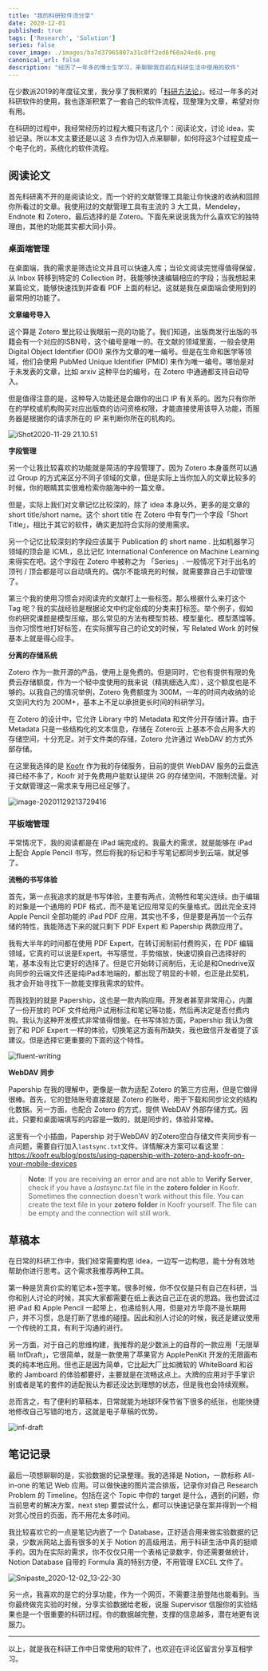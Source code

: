 ```yaml
---
title: "我的科研软件流分享"
date: 2020-12-01
published: true
tags: ['Research', 'Solution']
series: false
cover_image: ./images/ba7d37965807a31c8ff2ed6f60a24ed6.png
canonical_url: false
description: "经历了一年多的博士生学习，来聊聊我目前在科研生活中使用的软件"
---
```


在少数派2019的年度征文里，我分享了我积累的「[科研方法论](https://sspai.com/post/58386)」。经过一年多的对科研软件的使用，我也逐渐积累了一套自己的软件流程，现整理为文章，希望对你有用。

在科研的过程中，我经常经历的过程大概只有这几个：阅读论文，讨论 idea，实验记录。所以本文主要还是以这 3 点作为切入点来聊聊，如何将这3个过程变成一个电子化的，系统化的软件流程。

## 阅读论文

首先科研离不开的是阅读论文，而一个好的文献管理工具能让你快速的收纳和回顾你所看过的文章。我使用过的文献管理工具有主流的 3 大工具，Mendeley，Endnote 和 Zotero，最后选择的是 Zotero。下面先来说说我为什么喜欢它的独特理由，其他的功能其实都大同小异。

### 桌面端管理

在桌面端，我的需求是筛选论文并且可以快速入库；当论文阅读完觉得值得保留，从 Inbox 转移到特定的 Collection 时，我能够快速编辑相应的字段；当我想起来某篇论文，能够快速找到并查看 PDF 上面的标记。这就是我在桌面端会使用到的最常用的功能了。

**文章编号导入**

这个算是 Zotero 里比较让我眼前一亮的功能了。我们知道，出版商发行出版的书籍会有一个对应的ISBN号，这个编号是唯一的。在文献的领域里面，一般会使用 Digital Object Identifier (DOI) 来作为文章的唯一编号。但是在生命和医学等领域，他们会使用 PubMed Unique Identifier (PMID) 来作为唯一编号。哪怕是对于未发表的文章，比如 arxiv 这种平台的编号，在 Zotero 中通通都支持自动导入。

但是值得注意的是，这种导入功能还是会跟你的出口 IP 有关系的。因为只有你所在的学校或机构购买对应出版商的访问资格权限，才能直接使用该导入功能，而服务器是根据你的请求所在的 IP 来判断你所在的机构的。

![iShot2020-11-29 21.10.51](http://wsine.cn-gd.ufileos.com/image/7d9fbb3aad49338f7b937d244fba4e24.gif)

**字段管理**

另一个让我比较喜欢的功能就是简洁的字段管理了。因为 Zotero 本身虽然可以通过 Group 的方式来区分不同子领域的文章，但是实际上当你加入的文章比较多的时候，你的眼睛其实很难检索你脑海中的一篇文章。

但是，实际上我们对文章记忆比较深的，除了 idea 本身以外，更多的是文章的 short title/short name。这个 short title 在 Zotero 中有专门一个字段「Short Title」，相比于其它的软件，确实更加符合实际的使用需求。

另一个记忆比较深刻的字段应该属于 Publication 的 short name . 比如机器学习领域的顶会是 ICML，总比记忆 International Conference on Machine Learning 来得实在吧。这个字段在 Zotero 中被称之为 「Series」. 一般情况下对于出名的顶刊 / 顶会都是可以自动填充的。偶尔不能填充的时候，就需要靠自己手动管理了。

第三个我的使用习惯会对阅读完的文献打上一些标签。那么根据什么来打这个 Tag 呢？我的实战经验是根据论文中约定俗成的分类来打标签。举个例子，假如你的研究课题是模型压缩，那么常见的方法有模型剪枝、模型量化、模型蒸馏等。当你习惯性地打好标签，在实际撰写自己的论文的时候，写 Related Work 的时候基本上就是得心应手。

**分离的存储系统**

Zotero 作为一款开源的产品，使用上是免费的。但是同时，它也有提供有限的免费云存储额度，作为一个轻中度使用的我来说（精挑细选入库），这个额度也是不够的。以我自己的情况举例，Zotero 免费额度为 300M，一年的时间内收纳的论文空间大约为 200M+，基本上不足以承担更长时间的科研学习。

在 Zotero 的设计中，它允许 Library 中的 Metadata 和文件分开存储计算。由于 Metadata 只是一些结构化的文本信息，存储在 Zotero云 上基本不会占用多大的存储空间，十分充足。对于文件类的存储，Zotero 允许通过 WebDAV 的方式外部存储。

在这里我选择的是 [Koofr](https://koofr.eu/) 作为我的存储服务，目前的提供 WebDAV 服务的云盘选择已经不多了，Koofr 对于免费用户能默认提供 2G 的存储空间，不限制流量。对于文献管理这一需求来专用已经足够了。

![image-20201129213729416](http://wsine.cn-gd.ufileos.com/image/55cf8435ea0ad6d893afd536f4e7b57d.png)

### 平板端管理

平常情况下，我的阅读都是在 iPad 端完成的。我最大的需求，就是能够在 iPad 上配合 Apple Pencil 书写，然后将我的标记和手写笔记都同步到云端，就足够了。

**流畅的书写体验**

首先，第一点我追求的就是书写体验，主要有两点，流畅性和笔尖连续。由于编辑的对象是一个通用的 PDF 格式，而不是笔记应用常见的矢量格式。因此完全支持 Apple Pencil 全部功能的 iPad PDF 应用，其实也不多，但是要是再加一个云存储的特性，我能筛选下来的就只剩下 PDF Expert 和 Papership 两款应用了。

我有大半年的时间都在使用 PDF Expert，在转订阅制前付费购买，在 PDF 编辑领域，它真的可以说是Expert。书写感觉，手势缩放，快速切换自己选择好的笔，基本没有比它更好的选择了。但是它开始转订阅制后，无论是和Onedrive双向同步的云端文件还是纯iPad本地端的，都出现了明显的卡顿，也正是此契机，我才会开始寻找下一款能支撑我需求的软件。

而我找到的就是 Papership，这也是一款内购应用。开发者甚至非常用心，内置了一份开放的 PDF 文件给用户试用标注和笔记等功能，然后再决定是否付费内购。我认为这种开发模式非常值得借鉴。在书写体验方面，Papership 我认为做到了和 PDF Expert 一样的体验，切换笔这方面有所缺失，我也致信开发者提了该建议。但是选择它更重要的下面的这个特性。

![fluent-writing](http://wsine.cn-gd.ufileos.com/image/21e1ca086b4d64d987ca3a70b79e3533.png)

**WebDAV 同步**

Papership 在我的理解中，更像是一款为适配 Zotero 的第三方应用，但是它做得很棒。首先，它的登陆账号直接就是 Zotero 的账号，用于下载和同步论文的结构化数据。另一方面，也配合 Zotero 的方式，提供 WebDAV 外部存储方式。因此，只要和桌面端填写的内容是一致的，就是同步的，体验非常棒。

这里有一个小插曲，Papership 对于WebDAV 的Zotero空白存储文件夹同步有一点问题，需要自行加入`lastsync.txt`文件。详情解决方案可以看这里：https://koofr.eu/blog/posts/using-papership-with-zotero-and-koofr-on-your-mobile-devices

> **Note**: If you are receiving an error and are not able to **Verify Server**, check if you have a *lastsync.txt* file in the **zotero folder** in Koofr. Sometimes the connection doesn't work without this file. You can create the text file in your **zotero folder** in Koofr yourself. The file can be empty and the connection will still work.

## 草稿本

在日常的科研工作中，我们经常需要构思 idea，一边写一边构思，能十分有效地帮助你进行思考。这个需求我推荐两种工具。

第一种是货真价实的笔记本+签字笔。很多时候，你不仅仅是只有自己在科研，当你和别人讨论的时候，其实大家都需要在纸上表达自己正在说的思路。我也尝试过把 iPad 和 Apple Pencil 一起带上，也递给别人用，但是对方毕竟不是长期用户，并不习惯，总是打断了思维的碰撞。因此和别人讨论的时候，我还是建议使用一个传统的工具，有利于沟通的进行。

另一方面，对于自己的思维构建，我推荐的是少数派上的自荐的一款应用「无限草稿 InfDraft」，它很简单，就是一款使用了苹果官方 ApplePenKit 开发的无限画布类的纯本地应用。但也正是因为简单，它比起大厂比如微软的 WhiteBoard 和谷歌的 Jamboard 的体验都要好，主要就是在流畅这点上。大牌的应用对于手掌识别或者是笔的套件的适配我认为都还没达到理想的状态，但是我也会持续观察。

总而言之，有了便利的草稿本，日常就能为地球环保节省下很多的纸张，也能快捷地修改自己写错的地方，这就是电子草稿的优势。

![inf-draft](http://wsine.cn-gd.ufileos.com/image/08bbfbcbc3bbebbab52253682dfcf064.png)

## 笔记记录

最后一项想聊聊的是，实验数据的记录整理。我的选择是 Notion，一款标称 All-in-one 的笔记 Web 应用。可以做快速的图片混合排版，记录你对自己 Research Problem 的 Timeline。包括在这个 Topic 中你的 target 是什么，遇到的问题，你当前思考的解决方案，next step 要尝试什么，都可以快速记录在案并得到一个相对赏心悦目的页面，而不用花太多时间。

我比较喜欢它的一点是笔记内嵌了一个 Database，正好适合用来做实验数据的记录，少数派网站上面有很多的关于 Notion 的高级用法，用于科研生活中真的挺顺手的。因为在实际的需求，你不仅仅只用一个表格记录数字，你还需要做统计，Notion Database 自带的 Formula 真的特别方便，不用管理 EXCEL 文件了。

![Snipaste_2020-12-02_13-22-30](http://wsine.cn-gd.ufileos.com/image/bd1a166da542c0b094db49dbd329a45e.png)

另一点，我喜欢的是它的分享功能，作为一个网页，不需要注册登陆也能看到。当你最终做完实验的时候，分享实验数据给老板，说服 Supervisor 信服你的实验结果也是一个很重要的科研过程。你的数据越完整，支撑的信息越多，潜在地更有说服力。

----

以上，就是我在科研工作中日常使用的软件了，也欢迎在评论区留言分享互相学习。
